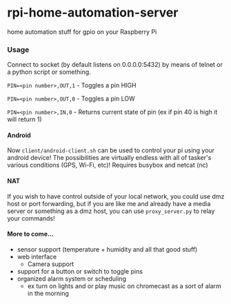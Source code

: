 # rpi-home-automation-server
home automation stuff for gpio on your Raspberry Pi

### Usage
Connect to socket (by default listens on 0.0.0.0:5432) by means of telnet or a python script or something.

```PIN=<pin number>,OUT,1``` - Toggles a pin HIGH

```PIN=<pin number>,OUT,0``` - Toggles a pin LOW

```PIN=<pin number>,IN,0``` - Returns current state of pin (ex if pin 40 is high it will return 1)

#### Android
Now ```client/android-client.sh``` can be used to control your pi using your android device! The possibilities are virtually endless with all of tasker's various conditions (GPS, Wi-Fi, etc)! Requires busybox and netcat (nc)

#### NAT
If you wish to have control outside of your local network, you could use dmz host or port forwarding, but if you are like me and already have a media server or something as a dmz host, you can use ```proxy_server.py``` to relay your commands!

#### More to come...
* sensor support (temperature + humidity and all that good stuff)
* web interface
  * Camera support
* support for a button or switch to toggle pins
* organized alarm system or scheduling
  * ex turn on lights and or play music on chromecast as a sort of alarm in the morning
